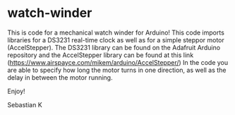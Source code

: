 # watch-winder

This is code for a mechanical watch winder for Arduino! This code imports libraries for a DS3231 real-time clock as well as for a simple steppor motor (AccelStepper). The DS3231 library can be found on the Adafruit Arduino repository and the AccelStepper library can be found at this link (https://www.airspayce.com/mikem/arduino/AccelStepper/) In the code you are able to specify how long the motor turns in one direction, as well as the delay in between the motor running. 

Enjoy!

Sebastian K
